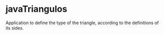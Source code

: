 # javaTriangulos

Application to define the type of the triangle, according to the definitions of its sides.
